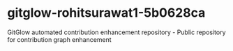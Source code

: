 # gitglow-rohitsurawat1-5b0628ca
GitGlow automated contribution enhancement repository - Public repository for contribution graph enhancement
